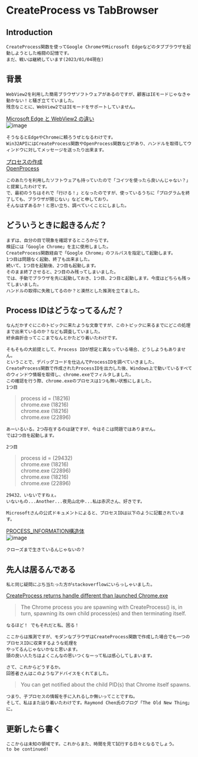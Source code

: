 
# CreateProcess vs TabBrowser

## Introduction

    CreateProcess関数を使ってGoogle ChromeやMicrosoft Edgeなどのタブブラウザを起動しようとした格闘の記憶です。  
    まだ、戦いは継続しています(2023/01/04現在)  

## 背景

    WebView2を利用した簡易ブラウザソフトウェアがあるのですが、顧客はIEモードじゃなきゃ動かない！と騒ぎ立てていました。  
    残念なことに、WebView2ではIEモードをサポートしていません。  
[Microsoft Edge と WebView2 の違い](https://learn.microsoft.com/ja-jp/microsoft-edge/webview2/concepts/browser-features)  
![image](https://user-images.githubusercontent.com/12496951/210588182-246d625b-c869-48d2-b39c-610bf5259c4c.png)  

    そうなるとEdgeやChromeに頼ろうぜとなるわけです。  
    Win32APIにはCreateProcess関数やOpenProcess関数などがあり、ハンドルを取得してウィンドウに対してメッセージを送ったり出来ます。  
[プロセスの作成](https://learn.microsoft.com/ja-jp/windows/win32/procthread/creating-processes)  
[OpenProcess](https://learn.microsoft.com/ja-jp/windows/win32/api/processthreadsapi/nf-processthreadsapi-openprocess)  

    このあたりを利用したソフトウェアも持っていたので「コイツを使ったら良いんじゃない？」と提案したわけです。  
    で、最初のうちはそれで「行ける！」となったのですが、使っているうちに「プログラムを終了しても、ブラウザが閉じない」などと申しており。  
    そんなはずあるか！と思い立ち、調べていくことにしました。  

## どういうときに起きるんだ？

    まずは、自分の目で現象を確認するところからです。  
    検証には「Google Chrome」を主に使用しました。  
    CreateProcess関数経由で「Google Chrome」のフルパスを指定して起動します。  
    1つ目は問題なく起動、終了も出来ました。  
    続いて、1つ目を起動後、2つ目も起動します。  
    そのまま終了させると、2つ目のみ残ってしまいました。  
    では、手動でブラウザを先に起動しておき、1つ目、2つ目と起動します。今度はどちらも残ってしまいました。  
    ハンドルの取得に失敗してるのか？と漠然とした推測を立てました。  

## Process IDはどうなってるんだ？

    なんだかすぐにこのトピックに来たような文章ですが、このトピックに来るまでにどこの処理まで出来ているのか？なども調査していました。  
    紆余曲折合ってここまでなんとかたどり着いたわけです。  
    
    そもそもの大前提として、Process IDが想定と異なっている場合、どうしようもありません。  
    ということで、デバッグコードを仕込んでProcessIDを調べていきました。  
    CreateProcess関数で作成されたProcessIDを出力した後、Windows上で動いているすべてのウィンドウ情報を取得し、chrome.exeでフィルタしました。  
    この確認を行う際、chrome.exeのプロセスは1つも無い状態にしました。  
    1つ目  
> process id = (18216)  
> chrome.exe (18216)  
> chrome.exe (18216)  
> chrome.exe (22896)  

    あーいるいる。2つ存在するのは謎ですが、今はそこは問題ではありません。  
    では2つ目を起動します。  
    
    2つ目  
> process id = (29432)  
> chrome.exe (18216)  
> chrome.exe (22896)  
> chrome.exe (18216)  
> chrome.exe (22896)  

    29432、いないですねぇ。  
    いないもの...Another...夜見山北中...私は赤沢さん、好きです。  
    
    Microsoftさんの公式ドキュメントによると、プロセスIDは以下のように記載されています。  
[PROCESS_INFORMATION構造体](https://learn.microsoft.com/ja-jp/windows/win32/api/processthreadsapi/ns-processthreadsapi-process_information)  
![image](https://user-images.githubusercontent.com/12496951/210595120-5a88322c-c7b9-4a87-b6e9-ec6bcfaa5e8e.png)  

    クローズまで生きているんじゃないの？  

## 先人は居るんである

    私と同じ疑問にぶち当たった方がstackoverflowにいらっしゃいました。  
[CreateProcess returns handle different than launched Chrome.exe](https://stackoverflow.com/questions/54644803/createprocess-returns-handle-different-than-launched-chrome-exe)  

> The Chrome process you are spawning with CreateProcess() is, in turn, spawning its own child process(es) and then terminating itself.  
    
    なるほど！ でもそれだと私、困る！  

    ここからは推測ですが、モダンなブラウザはCreateProcess関数で作成した場合でも一つのプロセスIDに収束するような処理を  
    やってるんじゃないかなと思います。  
    頭の良い人たちはよくこんなの思いつくなーって私は感心してしまいます。  
    
    さて、これからどうするか。  
    回答者さんはこのようなアドバイスをくれてました。  
    
> You can get notified about the child PID(s) that Chrome itself spawns.  

    つまり、子プロセスの情報を手に入れるしか無いってことですね。  
    そして、私はまた辿り着いたわけです。Raymond Chen氏のブログ「The Old New Thing」に。  

## 更新したら書く

    ここからは未知の領域です。これからまた、時間を見て試行する日々となるでしょう。  
    to be continued!  

